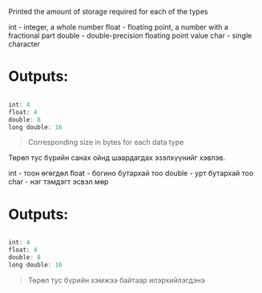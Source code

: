 Printed the amount of storage required for each of the types

int - integer, a whole number
float - floating point, a number with a fractional part
double - double-precision floating point value
char - single character

# Outputs:

```js

int: 4
float: 4
double: 8
long double: 16

```
> Corresponding size in bytes for each data type


Төрөл тус бүрийн санах ойнд шаардагдах эзэлхүүнийг хэвлэв.


int - тоон өгөгдөл
float - богино бутархай тоо
double - урт бутархай тоо
char - нэг тэмдэгт эсвэл мөр

# Outputs:

```js

int: 4
float: 4
double: 8
long double: 16

```
> Төрөл тус бүрийн хэмжээ байтаар илэрхийлэгдэнэ